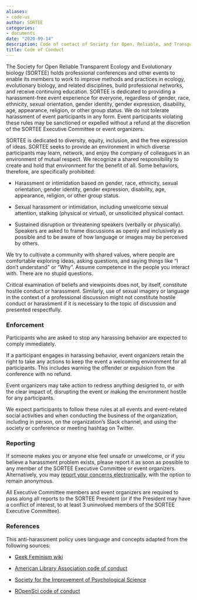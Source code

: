 ```yaml
---
aliases:
- code-us
author: SORTEE
categories:
- documents
date: "2020-09-14"
description: Code of contact of Society for Open, Reliable, and Transparent Ecology and Evolutionary biology (SORTEE)
title: Code of Conduct
---
```



The Society for Open Reliable Transparent Ecology and Evolutionary biology (SORTEE) holds professional conferences and other events to enable its members to work to improve methods and practices in ecology, evolutionary biology, and related disciplines, build professional networks, and receive continuing education. SORTEE is dedicated to providing a harassment-free event experience for everyone, regardless of gender, race, ethnicity, sexual orientation, gender identity, gender expression, disability, age, appearance, religion, or other group status. We do not tolerate harassment of event participants in any form. Event participants violating these rules may be sanctioned or expelled without a refund at the discretion of the SORTEE Executive Committee or event organizers.  

SORTEE is dedicated to diversity, equity, inclusion, and the free expression of ideas. SORTEE seeks to provide an environment in which diverse participants may learn, network, and enjoy the company of colleagues in an environment of mutual respect. We recognize a shared responsibility to create and hold that environment for the benefit of all. Some behaviors, therefore, are specifically prohibited:  

 - Harassment or intimidation based on gender, race, ethnicity, sexual orientation, gender identity, gender expression, disability, age, appearance, religion, or other group status.  

 - Sexual harassment or intimidation, including unwelcome sexual attention, stalking (physical or virtual), or unsolicited physical contact.

 - Sustained disruption or threatening speakers (verbally or physically). Speakers are asked to frame discussions as openly and inclusively as possible and to be aware of how language or images may be perceived by others.

We try to cultivate a community with shared values, where people are comfortable exploring ideas, asking questions, and saying things like “I don’t understand” or “Why”. Assume competence in the people you interact with. There are no stupid questions.

Critical examination of beliefs and viewpoints does not, by itself, constitute hostile conduct or harassment. Similarly, use of sexual imagery or language in the context of a professional discussion might not constitute hostile conduct or harassment if it is necessary to the topic of discussion and presented respectfully.


### Enforcement

Participants who are asked to stop any harassing behavior are expected to comply immediately.

If a participant engages in harassing behavior, event organizers retain the right to take any actions to keep the event a welcoming environment for all participants. This includes warning the offender or expulsion from the conference with no refund.

Event organizers may take action to redress anything designed to, or with the clear impact of, disrupting the event or making the environment hostile for any participants.

We expect participants to follow these rules at all events and event-related social activities and when conducting the business of the organization, including in person, on the organization’s Slack channel, and using the society or conference or meeting hashtag on Twitter.  


### Reporting

If someone makes you or anyone else feel unsafe or unwelcome, or if you believe a harassment problem exists, please report it as soon as possible to any member of the SORTEE Executive Committee or event organizers. Alternatively, you may [report your concerns electronically](https://forms.gle/31LhHvGfu9bbUMa2A), with the option to remain anonymous.  

All Executive Committee members and event organizers are required to pass along all reports to the SORTEE President (or if the President may have a conflict of interest, to at least 3 uninvolved members of the SORTEE Executive Committee).  


### References  

This anti-harassment policy uses language and concepts adapted from the following sources:  

* [Geek Feminism wiki](http://geekfeminism.wikia.com/wiki/Conference_anti-harassment/Policy)  

* [American Library Association code of conduct](http://alamw14.ala.org/statement-of-appropriate-conduct)  

* [Society for the Improvement of Psychological Science](https://improvingpsych.org/sipsinaction/code/)  

* [ROpenSci code of conduct](https://ropensci.org/code-of-conduct/)  
  
  
